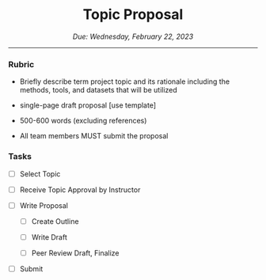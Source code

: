 
<h1 align="center">Topic Proposal</h1>
<p align="center"><i>Due: Wednesday, February 22, 2023</i></p>

----

### Rubric

- Briefly describe term project topic and its rationale including the methods, tools, and datasets that will be utilized

- single-page draft proposal [use template]
- 500-600 words (excluding references) 

- All team members MUST submit the proposal

### Tasks

- [ ]  Select Topic

- [ ]  Receive Topic Approval by Instructor

- [ ]  Write Proposal

	- [ ]	Create Outline

	- [ ]	Write Draft

	- [ ]	Peer Review Draft, Finalize
	
- [ ]  Submit 
